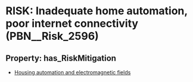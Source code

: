 # RISK: __Inadequate home automation, poor internet connectivity__ (PBN__Risk_2596)

## Property: has_RiskMitigation

* [Housing automation and electromagnetic fields](PBN__Mitigation_501)

